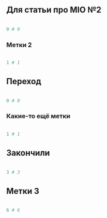 ## Для статьи про MIO №2

```perl

0 # 0

```

### Метки 2

```perl

1 # 1

```

## Переход

```perl

0 # 0

```

### Какие-то ещё метки

```perl

1 # 1

```

## Закончили

```perl

3 # 3

```

## Метки 3

```perl

6 # 6